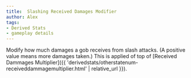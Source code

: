 ```yaml
---
title:  Slashing Received Damages Modifier
author: Alex
tags:
- Derived Stats
- gameplay details
---                               
```






Modify how much damages a gob receives from slash attacks. (A positive value means more damages taken.) This is applied of top of [Received Dammages Multiplier]({{ 'derivedstats/otherstatenum-receiveddammagemultiplier.html' | relative_url }}).


